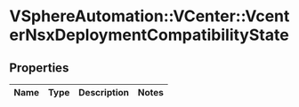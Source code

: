 # VSphereAutomation::VCenter::VcenterNsxDeploymentCompatibilityState

## Properties
Name | Type | Description | Notes
------------ | ------------- | ------------- | -------------


